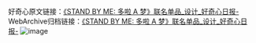 好奇心原文链接：[《STAND BY ME: 多啦 A 梦》联名单品_设计_好奇心日报-](https://www.qdaily.com/articles/5731.html)
WebArchive归档链接：[《STAND BY ME: 多啦 A 梦》联名单品_设计_好奇心日报-](http://web.archive.org/web/20190623165413/https://www.qdaily.com/articles/5731.html)
![image](http://ww3.sinaimg.cn/large/007d5XDply1g3whbfxhglj30u02dzdph)